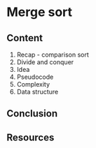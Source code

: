 # Merge sort

## Content
1. Recap - comparison sort
1. Divide and conquer
1. Idea
1. Pseudocode
1. Complexity
1. Data structure

## Conclusion

## Resources
